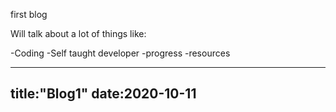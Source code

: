 first blog

Will talk about a lot of things like:

-Coding
-Self taught developer
-progress
-resources

---
title:"Blog1"
date:2020-10-11
---
